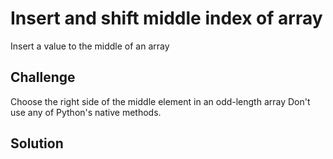 # Insert and shift middle index of array
Insert a value to the middle of an array

## Challenge
Choose the right side of the middle element in an odd-length array
Don't use any of Python's native methods.

## Solution
<!-- Embedded whiteboard image -->

